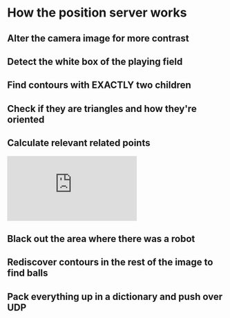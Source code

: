 # How the position server works #


## Alter the camera image for more contrast
## Detect the white box of the playing field
## Find contours with EXACTLY two children
## Check if they are triangles and how they're oriented
## Calculate relevant related points
![ \begin{bmatrix}-sin( \alpha ) & -cos( \alpha) \\ -cos( \alpha) & sin (\alpha) \end{bmatrix}
  .  \begin{bmatrix} x_{1}  & y_{1} \\ x_{2}  & y_{2} \\ x_{3}  & y_{3} \\ x_{4}  & y_{4} \end{bmatrix}](http://www.sciweavers.org/tex2img.php?eq=%20%5Cbegin%7Bbmatrix%7D-sin%28%20%5Calpha%20%29%20%26%20-cos%28%20%5Calpha%29%20%5C%5C%20-cos%28%20%5Calpha%29%20%26%20sin%20%28%5Calpha%29%20%5Cend%7Bbmatrix%7D%20%20.%20%20%5Cbegin%7Bbmatrix%7D%20x_%7B1%7D%20%20%26%20y_%7B1%7D%20%5C%5C%20x_%7B2%7D%20%20%26%20y_%7B2%7D%20%5C%5C%20x_%7B3%7D%20%20%26%20y_%7B3%7D%20%5C%5C%20x_%7B4%7D%20%20%26%20y_%7B4%7D%20%5Cend%7Bbmatrix%7D%20%20&bc=White&fc=Black&im=jpg&fs=12&ff=arev&edit=0)
## Black out the area where there was a robot
## Rediscover contours in the rest of the image to find balls
## Pack everything up in a dictionary and push over UDP